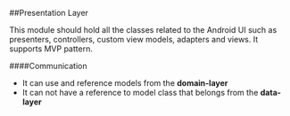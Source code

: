 ##Presentation Layer

This module should hold all the classes related to the Android UI such as presenters, 
controllers, custom view models, adapters and views. It supports MVP pattern.

####Communication
- It can use and reference models from the **domain-layer**
- It can not have a reference to model class that belongs from the **data-layer**
